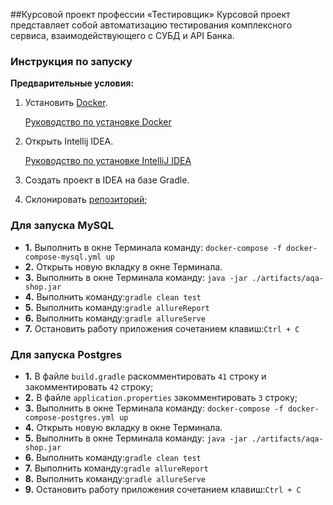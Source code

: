 ##Курсовой проект профессии «Тестировщик»
Курсовой проект представляет собой автоматизацию тестирования комплексного сервиса, 
взаимодействующего с СУБД и API Банка.

### **Инструкция по запуску**
**Предварительные условия:**
1. Установить [Docker](https://www.docker.com/).
   
   [Руководство по установке Docker](https://github.com/netology-code/aqa-homeworks/blob/master/docker/installation.md)
2. Открыть Intellij IDEA.
   
   [Руководство по установке IntelliJ IDEA](https://github.com/netology-code/javaqa-homeworks/blob/master/intro/idea.md)
3. Создать проект в IDEA на базе Gradle.
4. Склонировать [репозиторий](https://github.com/Ekaterina5885/Course_Work);

### **Для запуска MySQL**

   - **1.** Выполнить в окне Терминала команду: ```docker-compose -f docker-compose-mysql.yml up```
   - **2.** Открыть новую вкладку в окне Терминала.
   - **3.** Выполнить в окне Терминала команду: ```java -jar ./artifacts/aqa-shop.jar```
   - **4.** Выполнить команду:```gradle clean test```
   - **5.** Выполнить команду:```gradle allureReport```
   - **6.** Выполнить команду:```gradle allureServe```
   - **7.** Остановить работу приложения сочетанием клавиш:```Ctrl + C```

### **Для запуска Postgres**

   - **1.** В файле ```build.gradle``` раскомментировать ```41``` строку и закомментировать ```42``` строку;
   - **2.** В файле ```application.properties``` закомментировать ```3``` строку;
   - **3.** Выполнить в окне Терминала команду: ```docker-compose -f docker-compose-postgres.yml up```
   - **4.** Открыть новую вкладку в окне Терминала.
   - **5.** Выполнить в окне Терминала команду: ```java -jar ./artifacts/aqa-shop.jar```
   - **6.** Выполнить команду:```gradle clean test```
   - **7.** Выполнить команду:```gradle allureReport```
   - **8.** Выполнить команду:```gradle allureServe```
   - **9.** Остановить работу приложения сочетанием клавиш:```Ctrl + C```